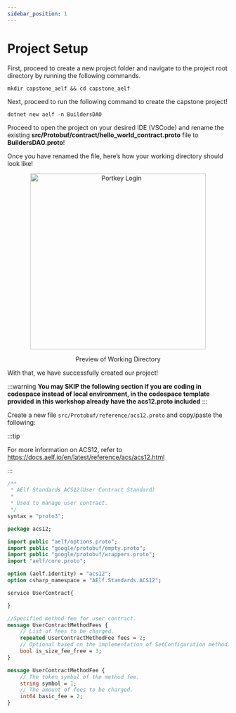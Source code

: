 ```yaml
---
sidebar_position: 1
---
```


# Project Setup

First, proceed to create a new project folder and navigate to the project root directory by running the following commands.

```
mkdir capstone_aelf && cd capstone_aelf
```

Next, proceed to run the following command to create the capstone project!

```
dotnet new aelf -n BuildersDAO
```

Proceed to open the project on your desired IDE (VSCode) and rename the existing **src/Protobuf/contract/hello_world_contract.proto** file to **BuildersDAO.proto**!

Once you have renamed the file, here’s how your working directory should look like!

<p align="center">
<img src="/img/project-dir.png" alt="Portkey Login" width="400"/>
</p>
<p align="center">Preview of Working Directory</p>

With that, we have successfully created our project!




:::warning
**You may SKIP the following section if you are coding in codespace instead of local environment, in the codespace template provided in this workshop already have the acs12.proto included**
:::

Create a new file `src/Protobuf/reference/acs12.proto` and copy/paste the following:

:::tip

For more information on ACS12, refer to https://docs.aelf.io/en/latest/reference/acs/acs12.html

:::

```protobuf title="src/Protobuf/reference/acs12.proto" showLineNumbers
/**
 * AElf Standards ACS12(User Contract Standard)
 *
 * Used to manage user contract.
 */
syntax = "proto3";

package acs12;

import public "aelf/options.proto";
import public "google/protobuf/empty.proto";
import public "google/protobuf/wrappers.proto";
import "aelf/core.proto";

option (aelf.identity) = "acs12";
option csharp_namespace = "AElf.Standards.ACS12";

service UserContract{

}

//Specified method fee for user contract.
message UserContractMethodFees {
    // List of fees to be charged.
    repeated UserContractMethodFee fees = 2;
    // Optional based on the implementation of SetConfiguration method.
    bool is_size_fee_free = 3;
}

message UserContractMethodFee {
    // The token symbol of the method fee.
    string symbol = 1;
    // The amount of fees to be charged.
    int64 basic_fee = 2;
}
```